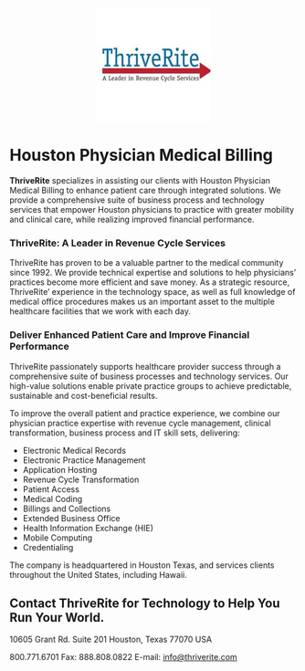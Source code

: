 <p align="center">
  <img src="https://github.com/enstepgabriel/thriverite.com/blob/11ae13f8a07719d25f00ed0169a3221356373154/images/thriverite_logo.jpg">
</p>

# Houston Physician Medical Billing
**ThriveRite** specializes in assisting our clients with Houston Physician Medical Billing to enhance patient care through integrated solutions.
We provide a comprehensive suite of business process and technology services that empower Houston physicians to practice with greater mobility and clinical care, while realizing improved financial performance.

### ThriveRite: A Leader in Revenue Cycle Services
ThriveRite has proven to be a valuable partner to the medical community since 1992.  We provide technical expertise and solutions to help physicians’ practices become more efficient and save money.  As a strategic resource, ThriveRite’ experience in the technology space, as well as full knowledge of medical office procedures makes us an important asset to the multiple healthcare facilities that we work with each day.

### Deliver Enhanced Patient Care and Improve Financial Performance
ThriveRite passionately supports healthcare provider success through a comprehensive suite of business processes and technology services. Our high-value solutions enable private practice groups to achieve predictable, sustainable and cost-beneficial results.

To improve the overall patient and practice experience, we combine our physician practice expertise with revenue cycle management, clinical transformation, business process and IT skill sets, delivering:

- Electronic Medical Records
- Electronic Practice Management
- Application Hosting
- Revenue Cycle Transformation
- Patient Access
- Medical Coding
- Billings and Collections
- Extended Business Office
- Health Information Exchange (HIE)
- Mobile Computing
- Credentialing

The company is headquartered in Houston Texas, and services clients throughout the United States, including Hawaii.

## Contact ThriveRite for Technology to Help You Run Your World.

10605 Grant Rd. Suite 201
Houston, Texas 77070 USA

800.771.6701
Fax: 888.808.0822
E-mail: [info@thriverite.com](mailto:info@thriverite.com)
